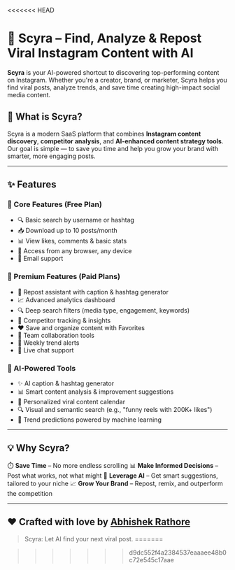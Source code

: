 <<<<<<< HEAD
# 🚀 Scyra – Find, Analyze & Repost Viral Instagram Content with AI

**Scyra** is your AI-powered shortcut to discovering top-performing content on Instagram. Whether you're a creator, brand, or marketer, Scyra helps you find viral posts, analyze trends, and save time creating high-impact social media content.

## 🌟 What is Scyra?

Scyra is a modern SaaS platform that combines **Instagram content discovery**, **competitor analysis**, and **AI-enhanced content strategy tools**. Our goal is simple — to save you time and help you grow your brand with smarter, more engaging posts.

---

## ✨ Features

### 🌱 Core Features (Free Plan)

- 🔍 Basic search by username or hashtag
- 📥 Download up to 10 posts/month
- 📊 View likes, comments & basic stats
- 📱 Access from any browser, any device
- 💬 Email support

### 🚀 Premium Features (Paid Plans)

- 🔄 Repost assistant with caption & hashtag generator
- 📈 Advanced analytics dashboard
- 🔍 Deep search filters (media type, engagement, keywords)
- 🧠 Competitor tracking & insights
- ❤️ Save and organize content with Favorites
- 👥 Team collaboration tools
- 🔔 Weekly trend alerts
- 💬 Live chat support

### 🤖 AI-Powered Tools

- ✨ AI caption & hashtag generator
- 📊 Smart content analysis & improvement suggestions
- 📆 Personalized viral content calendar
- 🔍 Visual and semantic search (e.g., "funny reels with 200K+ likes")
- 🔮 Trend predictions powered by machine learning

---

## 💡 Why Scyra?

⏱️ **Save Time** – No more endless scrolling
📊 **Make Informed Decisions** – Post what works, not what might
🤖 **Leverage AI** – Get smart suggestions, tailored to your niche
📈 **Grow Your Brand** – Repost, remix, and outperform the competition

---

## ❤️ Crafted with love by [Abhishek Rathore](https://abhysheqz.vercel.app)

> Scyra: Let AI find your next viral post.
=======

>>>>>>> d9dc552f4a2384537eaaaee48b0c72e545c17aae
